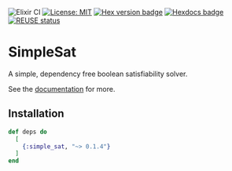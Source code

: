 <!--
SPDX-FileCopyrightText: 2020 Zach Daniel
SPDX-FileCopyrightText: 2024 simple_sat contributors <https://github.com/ash-project/simple_sat/graphs.contributors>

SPDX-License-Identifier: MIT
-->
![Elixir CI](https://github.com/ash-project/simple_sat/workflows/CI/badge.svg)
[![License: MIT](https://img.shields.io/badge/License-MIT-yellow.svg)](https://opensource.org/licenses/MIT)
[![Hex version badge](https://img.shields.io/hexpm/v/simple_sat.svg)](https://hex.pm/packages/simple_sat)
[![Hexdocs badge](https://img.shields.io/badge/docs-hexdocs-purple)](https://hexdocs.pm/simple_sat)
[![REUSE status](https://api.reuse.software/badge/github.com/ash-project/simple_sat)](https://api.reuse.software/info/github.com/ash-project/simple_sat)


# SimpleSat

A simple, dependency free boolean satisfiability solver.

See the [documentation](https://hexdocs.pm/simple_sat) for more.

## Installation

```elixir
def deps do
  [
    {:simple_sat, "~> 0.1.4"}
  ]
end
```
